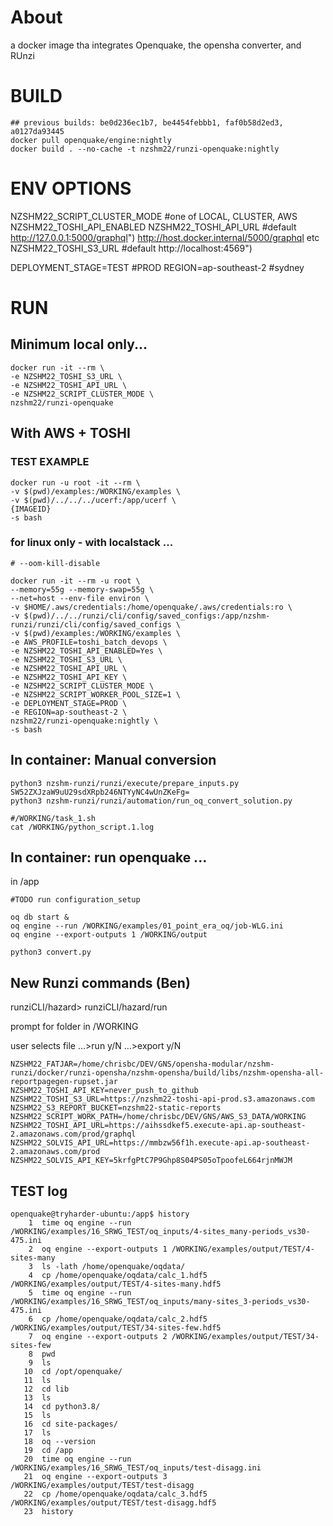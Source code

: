 
# About

a docker image tha integrates Openquake, the opensha converter, and RUnzi


# BUILD

```
## previous builds: be0d236ec1b7, be4454febbb1, faf0b58d2ed3, a0127da93445
docker pull openquake/engine:nightly
docker build . --no-cache -t nzshm22/runzi-openquake:nightly
```

# ENV OPTIONS

NZSHM22_SCRIPT_CLUSTER_MODE #one of LOCAL, CLUSTER, AWS
NZSHM22_TOSHI_API_ENABLED
NZSHM22_TOSHI_API_URL 		#default http://127.0.0.1:5000/graphql")  http://host.docker.internal/5000/graphql etc
NZSHM22_TOSHI_S3_URL 		#default http://localhost:4569")

DEPLOYMENT_STAGE=TEST #PROD
REGION=ap-southeast-2 #sydney

# RUN

## Minimum local only...

```
docker run -it --rm \
-e NZSHM22_TOSHI_S3_URL \
-e NZSHM22_TOSHI_API_URL \
-e NZSHM22_SCRIPT_CLUSTER_MODE \
nzshm22/runzi-openquake
```

## With AWS + TOSHI


### TEST EXAMPLE

```
docker run -u root -it --rm \
-v $(pwd)/examples:/WORKING/examples \
-v $(pwd)/../../../ucerf:/app/ucerf \
{IMAGEID}
-s bash
```

### for linux only - with localstack ...

```
# --oom-kill-disable

docker run -it --rm -u root \
--memory=55g --memory-swap=55g \
--net=host --env-file environ \
-v $HOME/.aws/credentials:/home/openquake/.aws/credentials:ro \
-v $(pwd)/../../runzi/cli/config/saved_configs:/app/nzshm-runzi/runzi/cli/config/saved_configs \
-v $(pwd)/examples:/WORKING/examples \
-e AWS_PROFILE=toshi_batch_devops \
-e NZSHM22_TOSHI_API_ENABLED=Yes \
-e NZSHM22_TOSHI_S3_URL \
-e NZSHM22_TOSHI_API_URL \
-e NZSHM22_TOSHI_API_KEY \
-e NZSHM22_SCRIPT_CLUSTER_MODE \
-e NZSHM22_SCRIPT_WORKER_POOL_SIZE=1 \
-e DEPLOYMENT_STAGE=PROD \
-e REGION=ap-southeast-2 \
nzshm22/runzi-openquake:nightly \
-s bash
```

## In container: Manual conversion

```
python3 nzshm-runzi/runzi/execute/prepare_inputs.py SW52ZXJzaW9uU29sdXRpb246NTYyNC4wUnZKeFg=
python3 nzshm-runzi/runzi/automation/run_oq_convert_solution.py

#/WORKING/task_1.sh
cat /WORKING/python_script.1.log
```


## In container: run openquake ...

in /app

```
#TODO run configuration_setup

oq db start &
oq engine --run /WORKING/examples/01_point_era_oq/job-WLG.ini
oq engine --export-outputs 1 /WORKING/output
```

```
python3 convert.py
```

## New Runzi commands (Ben)

runziCLI/hazard>
runziCLI/hazard/run

prompt for folder in /WORKING

user selects file
...>run y/N
...>export y/N


```
NZSHM22_FATJAR=/home/chrisbc/DEV/GNS/opensha-modular/nzshm-runzi/docker/runzi-opensha/nzshm-opensha/build/libs/nzshm-opensha-all-reportpagegen-rupset.jar
NZSHM22_TOSHI_API_KEY=never_push_to_github
NZSHM22_TOSHI_S3_URL=https://nzshm22-toshi-api-prod.s3.amazonaws.com
NZSHM22_S3_REPORT_BUCKET=nzshm22-static-reports
NZSHM22_SCRIPT_WORK_PATH=/home/chrisbc/DEV/GNS/AWS_S3_DATA/WORKING
NZSHM22_TOSHI_API_URL=https://aihssdkef5.execute-api.ap-southeast-2.amazonaws.com/prod/graphql
NZSHM22_SOLVIS_API_URL=https://mmbzw56f1h.execute-api.ap-southeast-2.amazonaws.com/prod
NZSHM22_SOLVIS_API_KEY=5krfgPtC7P9Ghp8S04PS05oTpoofeL664rjnMWJM
```


## TEST log

```
openquake@tryharder-ubuntu:/app$ history
    1  time oq engine --run /WORKING/examples/16_SRWG_TEST/oq_inputs/4-sites_many-periods_vs30-475.ini
    2  oq engine --export-outputs 1 /WORKING/examples/output/TEST/4-sites-many
    3  ls -lath /home/openquake/oqdata/
    4  cp /home/openquake/oqdata/calc_1.hdf5 /WORKING/examples/output/TEST/4-sites-many.hdf5
    5  time oq engine --run /WORKING/examples/16_SRWG_TEST/oq_inputs/many-sites_3-periods_vs30-475.ini
    6  cp /home/openquake/oqdata/calc_2.hdf5 /WORKING/examples/output/TEST/34-sites-few.hdf5
    7  oq engine --export-outputs 2 /WORKING/examples/output/TEST/34-sites-few
    8  pwd
    9  ls
   10  cd /opt/openquake/
   11  ls
   12  cd lib
   13  ls
   14  cd python3.8/
   15  ls
   16  cd site-packages/
   17  ls
   18  oq --version
   19  cd /app
   20  time oq engine --run /WORKING/examples/16_SRWG_TEST/oq_inputs/test-disagg.ini
   21  oq engine --export-outputs 3 /WORKING/examples/output/TEST/test-disagg
   22  cp /home/openquake/oqdata/calc_3.hdf5 /WORKING/examples/output/TEST/test-disagg.hdf5
   23  history
```
